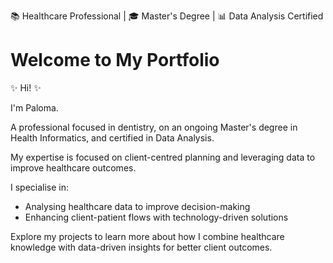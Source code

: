 📚 Healthcare Professional | 🎓 Master's Degree | 📊 Data Analysis Certified  
# Welcome to My Portfolio

✨ Hi! ✨

I'm Paloma.

A professional focused in dentistry, on an ongoing Master's degree in Health Informatics, and certified in Data Analysis.

My expertise is focused on client-centred planning and leveraging data to improve healthcare outcomes.

I specialise in:
- Analysing healthcare data to improve decision-making
- Enhancing client-patient flows with technology-driven solutions

Explore my projects to learn more about how I combine healthcare knowledge with data-driven insights for better client outcomes.

